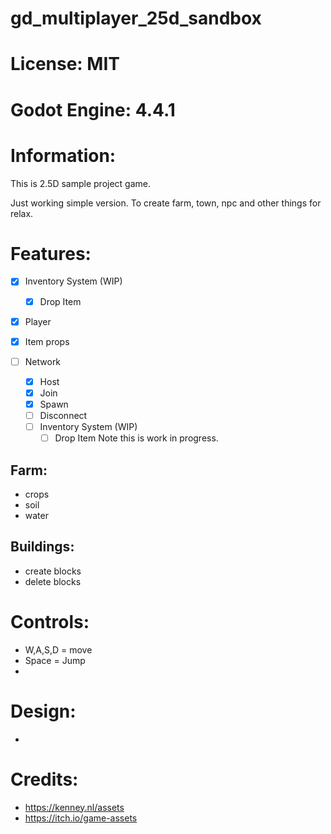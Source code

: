 # gd_multiplayer_25d_sandbox

# License: MIT

# Godot Engine: 4.4.1

# Information:
  This is 2.5D sample project game.

  Just working simple version. To create farm, town, npc and other things for relax.

# Features:
- [x] Inventory System (WIP)
	- [x] Drop Item
-  [x] Player
-  [x] Item props

- [ ] Network
	- [x] Host
	- [x] Join
	- [x] Spawn
	- [ ] Disconnect
	- [ ] Inventory System (WIP)
		- [ ] Drop Item
  Note this is work in progress.

## Farm:
- crops
- soil
- water

## Buildings:
- create blocks
- delete blocks


# Controls:
- W,A,S,D = move
- Space = Jump
- 


# Design:
- 

# Credits:
- https://kenney.nl/assets
- https://itch.io/game-assets
